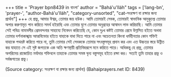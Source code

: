 +++
title = 'Prayer bpn8439 in বাংলা'
author = "Bahá'u'lláh"
tags = ['lang-bn', 'prayer-', "author-Bahá'u'lláh", "category-unsorted", "cat-সংরক্ষণ বা রক্ষার জন্য প্রার্থনা"]
+++
হে প্রভু, আমার ঈশ্বর, তোমার জয় হউক। আমি তোমারই সেবক, তোমারই স্বাভাবিক আনুকূল্যে তোমার অপার করুণামৃত পান করিতে সমর্থ হইয়াছি এবং তোমার যুগে তোমার অনুগ্রহের আস্বাদন লাভ করিয়াছি। আমি তোমার সেই পবিত্র নামাবলীর প্রেমবন্দনার সাহায্যে নিবেদন করিতেছি যে, কোন দুঃখ কষ্টই তোমার প্রেমে উল্লসিত হইতে অথবা তোমার দর্শনাকাঙ্খায় আত্মবিভোর হইতে যাহাকে বাধা দিতে পারে না এবং অচেতনতা কিংবা ধর্মহীনতার কোন শক্তিই যাহাকে পথভ্রষ্ট করিতে পারে না, তুমি তোমার সেই সেবককে তোমার সৎবস্তুসমূহ প্রদান কর এবং এত উচ্চতর স্তরে উন্নীত কর যাহাতে সে এই সৃষ্ট জগতকে এক অতি ক্ষণস্থায়ী প্রতিবিম্বরূপে মনে করিতে পারে।
অধিকন্তু হে প্রভু, তোমার অপরিমেয় রাজোচিত মর্যাদার শক্তিবলে তাহাকে তোমার সমস্ত ঘৃন্য বস্তুসমূহ হইতে রক্ষা কর। সত্যই তুমি তাহার প্রভু ও সর্বজগতের প্রভু।

(Source category: সংরক্ষণ বা রক্ষার জন্য প্রার্থনা)
(Bahaiprayers.net ID: 8439)
